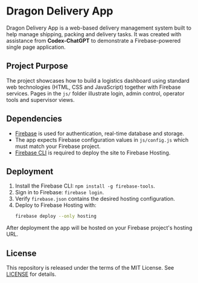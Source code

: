 # Dragon Delivery App

Dragon Delivery App is a web-based delivery management system built to help manage shipping, packing and delivery tasks. It was created with assistance from **Codex-ChatGPT** to demonstrate a Firebase-powered single page application.

## Project Purpose

The project showcases how to build a logistics dashboard using standard web technologies (HTML, CSS and JavaScript) together with Firebase services. Pages in the `js/` folder illustrate login, admin control, operator tools and supervisor views.

## Dependencies

- [Firebase](https://firebase.google.com/) is used for authentication, real-time database and storage.
- The app expects Firebase configuration values in `js/config.js` which must match your Firebase project.
- [Firebase CLI](https://firebase.google.com/docs/cli) is required to deploy the site to Firebase Hosting.

## Deployment

1. Install the Firebase CLI: `npm install -g firebase-tools`.
2. Sign in to Firebase: `firebase login`.
3. Verify `firebase.json` contains the desired hosting configuration.
4. Deploy to Firebase Hosting with:
   ```bash
   firebase deploy --only hosting
   ```

After deployment the app will be hosted on your Firebase project's hosting URL.

## License

This repository is released under the terms of the MIT License. See [LICENSE](LICENSE) for details.

